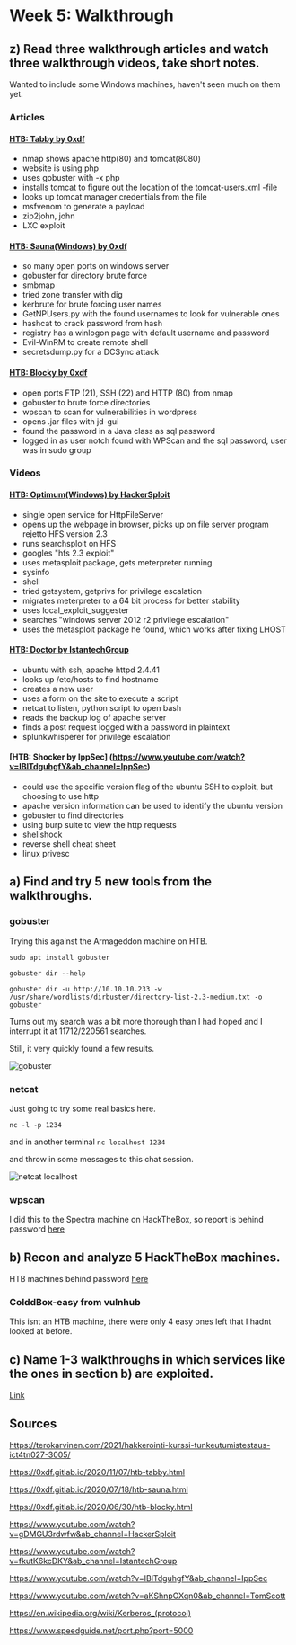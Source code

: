 # Week 5: Walkthrough


## z) Read three walkthrough articles and watch three walkthrough videos, take short notes.

Wanted to include some Windows machines, haven't seen much on them yet.

### Articles

#### [HTB: Tabby by 0xdf](https://0xdf.gitlab.io/2020/11/07/htb-tabby.html)

- nmap shows apache http(80) and tomcat(8080)
- website is using php
- uses gobuster with -x php
- installs tomcat to figure out the location of the tomcat-users.xml -file
- looks up tomcat manager credentials from the file
- msfvenom to generate a payload
- zip2john, john
- LXC exploit

#### [HTB: Sauna(Windows) by 0xdf](https://0xdf.gitlab.io/2020/07/18/htb-sauna.html)

- so many open ports on windows server
- gobuster for directory brute force
- smbmap
- tried zone transfer with dig
- kerbrute for brute forcing user names
- GetNPUsers.py with the found usernames to look for vulnerable ones
- hashcat to crack password from hash
- registry has a winlogon page with default username and password
- Evil-WinRM to create remote shell
- secretsdump.py for a DCSync attack

#### [HTB: Blocky by 0xdf](https://0xdf.gitlab.io/2020/06/30/htb-blocky.html)

- open ports FTP (21), SSH (22) and HTTP (80) from nmap
- gobuster to brute force directories
- wpscan to scan for vulnerabilities in wordpress
- opens .jar files with jd-gui
- found the password in a Java class as sql password
- logged in as user notch found with WPScan and the sql password, user was in sudo group

### Videos

#### [HTB: Optimum(Windows) by HackerSploit](https://www.youtube.com/watch?v=gDMGU3rdwfw&ab_channel=HackerSploit)

- single open service for HttpFileServer
- opens up the webpage in browser, picks up on file server program rejetto HFS version 2.3
- runs searchsploit on HFS
- googles "hfs 2.3 exploit"
- uses metasploit package, gets meterpreter running
- sysinfo
- shell
- tried getsystem, getprivs for privilege escalation
- migrates meterpreter to a 64 bit process for better stability
- uses local_exploit_suggester 
- searches "windows server 2012 r2 privilege escalation"
- uses the metasploit package he found, which works after fixing LHOST

#### [HTB: Doctor by IstantechGroup](https://www.youtube.com/watch?v=fkutK6kcDKY&ab_channel=IstantechGroup)

- ubuntu with ssh, apache httpd 2.4.41
- looks up /etc/hosts to find hostname
- creates a new user
- uses a form on the site to execute a script
- netcat to listen, python script to open bash
- reads the backup log of apache server
- finds a post request logged with a password in plaintext
- splunkwhisperer for privilege escalation

#### [HTB: Shocker by IppSec] (https://www.youtube.com/watch?v=IBlTdguhgfY&ab_channel=IppSec)

- could use the specific version flag of the ubuntu SSH to exploit, but choosing to use http
- apache version information can be used to identify the ubuntu version
- gobuster to find directories
- using burp suite to view the http requests
- shellshock
- reverse shell cheat sheet
- linux privesc

## a) Find and try 5 new tools from the walkthroughs.

### gobuster

Trying this against the Armageddon machine on HTB.

``` sudo apt install gobuster ```

``` gobuster dir --help ```

``` gobuster dir -u http://10.10.10.233 -w /usr/share/wordlists/dirbuster/directory-list-2.3-medium.txt -o gobuster ```

Turns out my search was a bit more thorough than I had hoped and I interrupt it at 11712/220561 searches.

Still, it very quickly found a few results.

![gobuster](/week-5/gobuster.png)

### netcat

Just going to try some real basics here.

``` nc -l -p 1234 ```

and in another terminal ``` nc localhost 1234 ```

and throw in some messages to this chat session.

![netcat localhost](/week-5/netcat.png)

### wpscan

I did this to the Spectra machine on HackTheBox, so report is behind password [here](https://www.protectedtext.com/ollinhtb)


## b) Recon and analyze 5 HackTheBox machines.

HTB machines behind password [here](https://www.protectedtext.com/ollinhtb)

### ColddBox-easy from vulnhub

This isnt an HTB machine, there were only 4 easy ones left that I hadnt looked at before.



## c) Name 1-3 walkthroughs in which services like the ones in section b) are exploited.

[Link](https://www.protectedtext.com/ollinhtb)


## Sources

https://terokarvinen.com/2021/hakkerointi-kurssi-tunkeutumistestaus-ict4tn027-3005/

https://0xdf.gitlab.io/2020/11/07/htb-tabby.html

https://0xdf.gitlab.io/2020/07/18/htb-sauna.html

https://0xdf.gitlab.io/2020/06/30/htb-blocky.html

https://www.youtube.com/watch?v=gDMGU3rdwfw&ab_channel=HackerSploit

https://www.youtube.com/watch?v=fkutK6kcDKY&ab_channel=IstantechGroup

https://www.youtube.com/watch?v=IBlTdguhgfY&ab_channel=IppSec

https://www.youtube.com/watch?v=aKShnpOXqn0&ab_channel=TomScott

https://en.wikipedia.org/wiki/Kerberos_(protocol)

https://www.speedguide.net/port.php?port=5000
